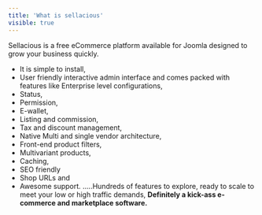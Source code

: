 ```yaml
---
title: 'What is sellacious'
visible: true
---
```


Sellacious is a free eCommerce platform available for Joomla designed to grow your business quickly. 

* It is simple to install, 
* User friendly interactive admin interface and comes packed with features like Enterprise level configurations, 
* Status, 
* Permission, 
* E-wallet, 
* Listing and commission, 
* Tax and discount management, 
* Native Multi and single vendor architecture, 
* Front-end product filters, 
* Multivariant products, 
* Caching, 
* SEO friendly 
* Shop URLs and 
* Awesome support. 
.....Hundreds of features to explore, ready to scale to meet your low or high traffic demands, **Definitely a kick-ass e-commerce and marketplace software.**